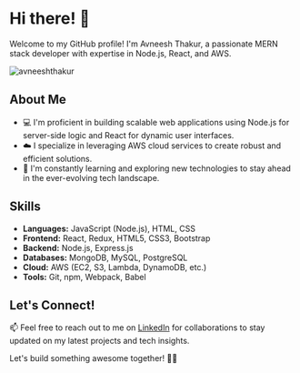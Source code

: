 # Hi there! 👋

Welcome to my GitHub profile! I'm Avneesh Thakur, a passionate MERN stack developer with expertise in Node.js, React, and AWS. 

<p align="left"> <img src="https://komarev.com/ghpvc/?username=avneeshthakur" alt="avneeshthakur" /> </p>

## About Me

- 💻 I'm proficient in building scalable web applications using Node.js for server-side logic and React for dynamic user interfaces.
- ☁️ I specialize in leveraging AWS cloud services to create robust and efficient solutions.
- 🌱 I'm constantly learning and exploring new technologies to stay ahead in the ever-evolving tech landscape.

## Skills

- **Languages:** JavaScript (Node.js), HTML, CSS
- **Frontend:** React, Redux, HTML5, CSS3, Bootstrap
- **Backend:** Node.js, Express.js
- **Databases:** MongoDB, MySQL, PostgreSQL
- **Cloud:** AWS (EC2, S3, Lambda, DynamoDB, etc.)
- **Tools:** Git, npm, Webpack, Babel

## Let's Connect!

📫 Feel free to reach out to me on [LinkedIn](https://linkedin.com/in/avneesh-thakur-a3a6bb114) for collaborations to stay updated on my latest projects and tech insights.

Let's build something awesome together! 🚀✨
